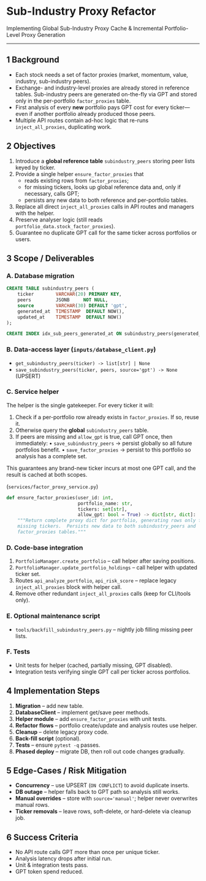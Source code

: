 # Sub-Industry Proxy Refactor

Implementing Global Sub-Industry Proxy Cache & Incremental Portfolio-Level Proxy Generation

---

## 1  Background

* Each stock needs a set of factor proxies (market, momentum, value, industry, sub-industry peers).
* Exchange- and industry-level proxies are already stored in reference tables. Sub-industry peers are generated on-the-fly via GPT and stored only in the per-portfolio `factor_proxies` table.
* First analysis of every **new** portfolio pays GPT cost for every ticker—even if another portfolio already produced those peers.
* Multiple API routes contain ad-hoc logic that re-runs `inject_all_proxies`, duplicating work.

## 2  Objectives

1. Introduce a **global reference table** `subindustry_peers` storing peer lists keyed by ticker.
2. Provide a single helper `ensure_factor_proxies` that
   * reads existing rows from `factor_proxies`;
   * for missing tickers, looks up global reference data and, only if necessary, calls GPT;
   * persists any new data to both reference and per-portfolio tables.
3. Replace all direct `inject_all_proxies` calls in API routes and managers with the helper.
4. Preserve analyser logic (still reads `portfolio_data.stock_factor_proxies`).
5. Guarantee no duplicate GPT call for the same ticker across portfolios or users.

## 3  Scope / Deliverables

### A. Database migration
```sql
CREATE TABLE subindustry_peers (
    ticker        VARCHAR(20) PRIMARY KEY,
    peers         JSONB     NOT NULL,
    source        VARCHAR(30) DEFAULT 'gpt',
    generated_at  TIMESTAMP  DEFAULT NOW(),
    updated_at    TIMESTAMP  DEFAULT NOW()
);

CREATE INDEX idx_sub_peers_generated_at ON subindustry_peers(generated_at);
```

### B. Data-access layer (`inputs/database_client.py`)
* `get_subindustry_peers(ticker) -> list[str] | None`
* `save_subindustry_peers(ticker, peers, source='gpt') -> None` (UPSERT)

### C. Service helper

The helper is the single gatekeeper. For every ticker it will:
1. Check if a per-portfolio row already exists in `factor_proxies`. If so, reuse it.
2. Otherwise query the **global** `subindustry_peers` table.
3. If peers are missing and `allow_gpt` is true, call GPT once, then immediately:
   • `save_subindustry_peers` → persist globally so all future portfolios benefit.
   • `save_factor_proxies`   → persist to this portfolio so analysis has a complete set.

This guarantees any brand-new ticker incurs at most one GPT call, and the result is cached at both scopes.

 (`services/factor_proxy_service.py`)
```python
def ensure_factor_proxies(user_id: int,
                          portfolio_name: str,
                          tickers: set[str],
                          allow_gpt: bool = True) -> dict[str, dict]:
    """Return complete proxy dict for portfolio, generating rows only for
    missing tickers.  Persists new data to both subindustry_peers and
    factor_proxies tables."""
```

### D. Code-base integration
1. `PortfolioManager.create_portfolio` – call helper after saving positions.
2. `PortfolioManager.update_portfolio_holdings` – call helper with updated ticker set.
3. Routes `api_analyze_portfolio`, `api_risk_score` – replace legacy `inject_all_proxies` block with helper call.
4. Remove other redundant `inject_all_proxies` calls (keep for CLI/tools only).

### E. Optional maintenance script
* `tools/backfill_subindustry_peers.py` – nightly job filling missing peer lists.

### F. Tests
* Unit tests for helper (cached, partially missing, GPT disabled).
* Integration tests verifying single GPT call per ticker across portfolios.

## 4  Implementation Steps

1. **Migration** – add new table.
2. **DatabaseClient** – implement get/save peer methods.
3. **Helper module** – add `ensure_factor_proxies` with unit tests.
4. **Refactor flows** – portfolio create/update and analysis routes use helper.
5. **Cleanup** – delete legacy proxy code.
6. **Back-fill script** (optional).
7. **Tests** – ensure `pytest -q` passes.
8. **Phased deploy** – migrate DB, then roll out code changes gradually.

## 5  Edge-Cases / Risk Mitigation
* **Concurrency** – use UPSERT (`ON CONFLICT`) to avoid duplicate inserts.
* **DB outage** – helper falls back to GPT path so analysis still works.
* **Manual overrides** – store with `source='manual'`; helper never overwrites manual rows.
* **Ticker removals** – leave rows, soft-delete, or hard-delete via cleanup job.

## 6  Success Criteria
* No API route calls GPT more than once per unique ticker.
* Analysis latency drops after initial run.
* Unit & integration tests pass.
* GPT token spend reduced.
